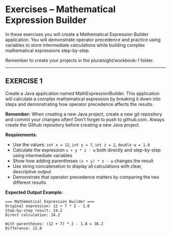 # **Exercises – Mathematical Expression Builder**

In these exercises you will create a Mathematical Expression Builder application. You will demonstrate operator precedence and practice using variables to store intermediate calculations while building complex mathematical expressions step-by-step.

Remember to create your projects in the pluralsight/workbook-1 folder.

---

## **EXERCISE 1**

Create a Java application named MathExpressionBuilder. This application will calculate a complex mathematical expression by breaking it down into steps and demonstrating how operator precedence affects the results.

**Remember:** When creating a new Java project, create a new git repository and commit your changes often! Don't forget to push to github.com. Always create the Github repository before creating a new Java project.

**Requirements:**
- Use the values: `int x = 12`, `int y = 7`, `int z = 2`, `double w = 1.8`
- Calculate the expression `x + y * z - w` both directly and step-by-step using intermediate variables
- Show how adding parentheses `(x + y) * z - w` changes the result
- Use string concatenation to display all calculations with clear, descriptive output
- Demonstrate that operator precedence matters by comparing the two different results

**Expected Output Example:**
```
=== Mathematical Expression Builder ===
Original expression: 12 + 7 * 2 - 1.8
Step-by-step result: 24.2
Direct calculation: 24.2

With parentheses: (12 + 7) * 2 - 1.8 = 36.2
Difference: 12.0
```